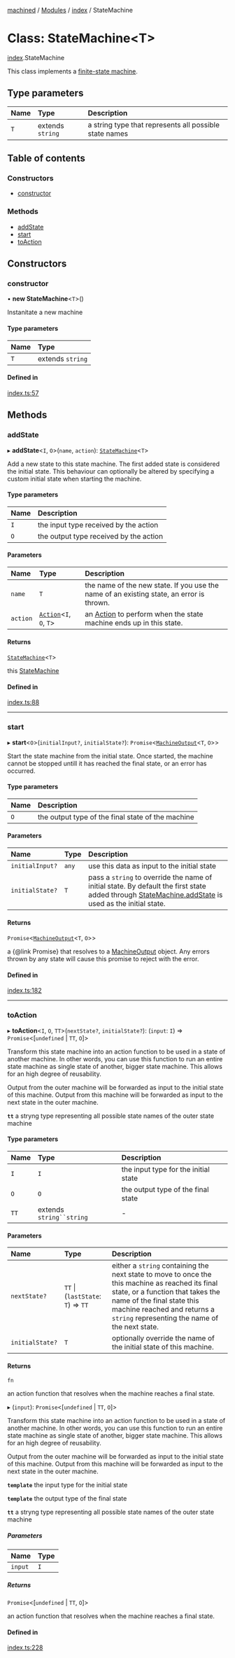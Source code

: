 [machined](../README.md) / [Modules](../modules.md) / [index](../modules/index.md) / StateMachine

# Class: StateMachine<T\>

[index](../modules/index.md).StateMachine

This class implements a [finite-state machine](https://en.wikipedia.org/wiki/Finite-state_machine).

## Type parameters

| Name | Type | Description |
| :------ | :------ | :------ |
| `T` | extends `string` | a string type that represents all possible state names |

## Table of contents

### Constructors

- [constructor](index.StateMachine.md#constructor)

### Methods

- [addState](index.StateMachine.md#addstate)
- [start](index.StateMachine.md#start)
- [toAction](index.StateMachine.md#toaction)

## Constructors

### constructor

• **new StateMachine**<`T`\>()

Instanitate a new machine

#### Type parameters

| Name | Type |
| :------ | :------ |
| `T` | extends `string` |

#### Defined in

[index.ts:57](https://github.com/ChristianMarchetta/machined/blob/3de8f7a/src/index.ts#L57)

## Methods

### addState

▸ **addState**<`I`, `O`\>(`name`, `action`): [`StateMachine`](index.StateMachine.md)<`T`\>

Add a new state to this state machine.
The first added state is considered the initial state. This behaviour can optionally be altered
by specifying a custom initial state when starting the machine.

#### Type parameters

| Name | Description |
| :------ | :------ |
| `I` | the input type received by the action |
| `O` | the output type received by the action |

#### Parameters

| Name | Type | Description |
| :------ | :------ | :------ |
| `name` | `T` | the name of the new state.              If you use the name of an existing state, an error is thrown. |
| `action` | [`Action`](../modules/index.md#action)<`I`, `O`, `T`\> | an [Action](../modules/index.md#action) to perform when the state machine ends up in this state. |

#### Returns

[`StateMachine`](index.StateMachine.md)<`T`\>

this [StateMachine](index.StateMachine.md)

#### Defined in

[index.ts:88](https://github.com/ChristianMarchetta/machined/blob/3de8f7a/src/index.ts#L88)

___

### start

▸ **start**<`O`\>(`initialInput?`, `initialState?`): `Promise`<[`MachineOutput`](../modules/index.md#machineoutput)<`T`, `O`\>\>

Start the state machine from the initial state.
Once started, the machine cannot be stopped untill it has reached the final state, or an error has occurred.

#### Type parameters

| Name | Description |
| :------ | :------ |
| `O` | the output type of the final state of the machine |

#### Parameters

| Name | Type | Description |
| :------ | :------ | :------ |
| `initialInput?` | `any` | use this data as input to the initial state |
| `initialState?` | `T` | pass a `string` to override the name of initial state.  By default the first state added through [StateMachine.addState](index.StateMachine.md#addstate) is used as the initial state. |

#### Returns

`Promise`<[`MachineOutput`](../modules/index.md#machineoutput)<`T`, `O`\>\>

a {@link Promise} that resolves to a [MachineOutput](../modules/index.md#machineoutput) object.
 Any errors thrown by any state will cause this promise to reject with the error.

#### Defined in

[index.ts:182](https://github.com/ChristianMarchetta/machined/blob/3de8f7a/src/index.ts#L182)

___

### toAction

▸ **toAction**<`I`, `O`, `TT`\>(`nextState?`, `initialState?`): (`input`: `I`) => `Promise`<[`undefined` \| `TT`, `O`]\>

Transform this state machine into an action function to be used in a state of another machine.
In other words, you can use this function to run an entire state machine as single state
of another, bigger state machine.
This allows for an high degree of reusability.

Output from the outer machine will be forwarded as input to the initial state of this machine.
Output from this machine will be forwarded as input to the next state in the outer machine.

**`tt`** a stryng type representing all possible state names of the outer state machine

#### Type parameters

| Name | Type | Description |
| :------ | :------ | :------ |
| `I` | `I` | the input type for the initial state |
| `O` | `O` | the output type of the final state |
| `TT` | extends `string``string` | - |

#### Parameters

| Name | Type | Description |
| :------ | :------ | :------ |
| `nextState?` | `TT` \| (`lastState`: `T`) => `TT` | either a `string` containing the next state to move to once the this machine as reached its final state, or a function that takes the name of the final state this machine reached and returns a `string` representing the name of the next state. |
| `initialState?` | `T` | optionally override the name of the initial state of this machine. |

#### Returns

`fn`

an action function that resolves when the machine reaches a final state.

▸ (`input`): `Promise`<[`undefined` \| `TT`, `O`]\>

Transform this state machine into an action function to be used in a state of another machine.
In other words, you can use this function to run an entire state machine as single state
of another, bigger state machine.
This allows for an high degree of reusability.

Output from the outer machine will be forwarded as input to the initial state of this machine.
Output from this machine will be forwarded as input to the next state in the outer machine.

**`template`** the input type for the initial state

**`template`** the output type of the final state

**`tt`** a stryng type representing all possible state names of the outer state machine

##### Parameters

| Name | Type |
| :------ | :------ |
| `input` | `I` |

##### Returns

`Promise`<[`undefined` \| `TT`, `O`]\>

an action function that resolves when the machine reaches a final state.

#### Defined in

[index.ts:228](https://github.com/ChristianMarchetta/machined/blob/3de8f7a/src/index.ts#L228)
